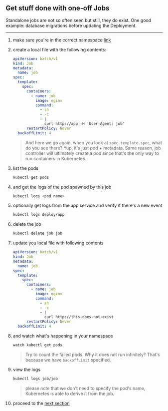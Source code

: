 ## Get stuff done with one-off Jobs

Standalone jobs are not so often seen but still, they do exist.
One good example: database migrations before updating the Deployment.

---

1. make sure you're in the correct namespace [link](./00_single_pod.md)

2. create a local file with the following contents:

    ```yaml
    apiVersion: batch/v1
    kind: Job
    metadata:
      name: job
    spec:
      template:
        spec:
          containers:
            - name: job
              image: nginx
              command:
                - sh
                - -c
                - |
                  curl http://app -H 'User-Agent: job'
          restartPolicy: Never
      backoffLimit: 4
    ```

    > And here we go again, when you look at `spec.template.spec`, what
    > do you see there? Yup, it's just pod + metadata. Same reason,
    > job controller will ultimately create a pod since that's
    > the only way to run containers in Kubernetes.

3. list the pods

    ```bash
    kubectl get pods
    ```

4. and get the logs of the pod spawned by this job

    ```bash
    kubectl logs <pod name>
    ```

5. optionally get logs from the app service and verify if there's a new event

    ```bash
    kubectl logs deploy/app
    ```

6. delete the job

    ```bash
    kubectl delete job job
    ```

7. update you local file with following contents

    ```yaml
    apiVersion: batch/v1
    kind: Job
    metadata:
      name: job
    spec:
      template:
        spec:
          containers:
            - name: job
              image: nginx
              command:
                - sh
                - -c
                - |
                  curl http://this-does-not-exist
          restartPolicy: Never
      backoffLimit: 4
    ```

8. and watch what's happening in your namespace

    ```bash
    watch kubectl get pods
    ```

    > Try to count the failed pods. Why it does not run infinitely?
    > That's because we have `backoffLimit` specified.

9. view the logs

    ```bash
    kubectl logs job/job
    ```

    > please note that we don't need to specify the pod's name,
    > Kubernetes is able to derive it from the job.

10. proceed to the [next section](04_periodically_running_job.md)
